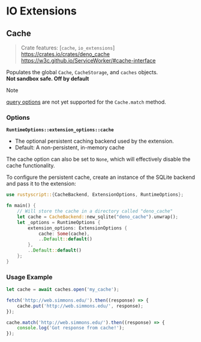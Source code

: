 # IO Extensions
## Cache
> Crate features: [`cache`, `io_extensions`]  
> <https://crates.io/crates/deno_cache>  
> <https://w3c.github.io/ServiceWorker/#cache-interface>  

Populates the global `Cache`, `CacheStorage`, and `caches` objects.  
**Not sandbox safe. Off by default**

> [!NOTE]
> [query options](https://w3c.github.io/ServiceWorker/#dictdef-cachequeryoptions) are not yet supported for the `Cache.match` method.

### Options
**`RuntimeOptions::extension_options::cache`**
- The optional persistent caching backend used by the extension.
- Default: A non-persistent, in-memory cache

The cache option can also be set to `None`, which will effectively disable the cache functionality.

To configure the persistent cache, create an instance of the SQLite backend and pass it to the extension:
```rust
use rustyscript::{CacheBackend, ExtensionOptions, RuntimeOptions};

fn main() {
    // Will store the cache in a directory called "deno_cache"
    let cache = CacheBackend::new_sqlite("deno_cache").unwrap();
    let _options = RuntimeOptions {
        extension_options: ExtensionOptions {
            cache: Some(cache),
            ..Default::default()
        },
        ..Default::default()
    };
}
```

### Usage Example
```javascript
let cache = await caches.open('my_cache');

fetch('http://web.simmons.edu/').then((response) => {
    cache.put('http://web.simmons.edu/', response);
});

cache.match('http://web.simmons.edu/').then((response) => {
    console.log('Got response from cache!');
});
```